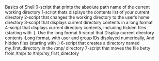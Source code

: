 Basics of Shell
0-script that prints the absolute path name of the current working directory
1-script thats displays the contents list of your current directory
2-script that changes the working directory to the user’s home directory
3-script that displays current directory contents in a long format
4-script that displays current directory contents, including hidden files (starting with .). Use the long format
5-script that Display current directory contents :Long format, with user and group IDs displayed numerically, And hidden files (starting with .)
6-script that creates a directory named my_first_directory in the /tmp/ directory
7-script that moves the file betty from /tmp/ to /tmp/my_first_directory
